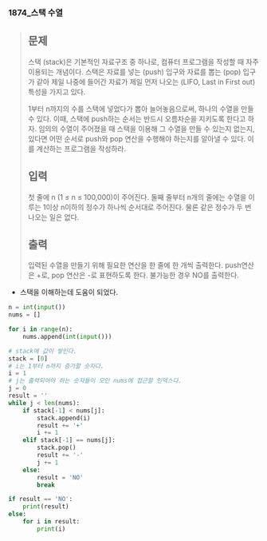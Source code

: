 ### 1874_스택 수열

> ## 문제
>
> 스택 (stack)은 기본적인 자료구조 중 하나로, 컴퓨터 프로그램을 작성할 때 자주 이용되는 개념이다. 스택은 자료를 넣는 (push) 입구와 자료를 뽑는 (pop) 입구가 같아 제일 나중에 들어간 자료가 제일 먼저 나오는 (LIFO, Last in First out) 특성을 가지고 있다.
>
> 1부터 n까지의 수를 스택에 넣었다가 뽑아 늘어놓음으로써, 하나의 수열을 만들 수 있다. 이때, 스택에 push하는 순서는 반드시 오름차순을 지키도록 한다고 하자. 임의의 수열이 주어졌을 때 스택을 이용해 그 수열을 만들 수 있는지 없는지, 있다면 어떤 순서로 push와 pop 연산을 수행해야 하는지를 알아낼 수 있다. 이를 계산하는 프로그램을 작성하라.
>
> ## 입력
>
> 첫 줄에 n (1 ≤ n ≤ 100,000)이 주어진다. 둘째 줄부터 n개의 줄에는 수열을 이루는 1이상 n이하의 정수가 하나씩 순서대로 주어진다. 물론 같은 정수가 두 번 나오는 일은 없다.
>
> ## 출력
>
> 입력된 수열을 만들기 위해 필요한 연산을 한 줄에 한 개씩 출력한다. push연산은 +로, pop 연산은 -로 표현하도록 한다. 불가능한 경우 NO를 출력한다.



- 스택을 이해하는데 도움이 되었다.

```python
n = int(input())
nums = []

for i in range(n):
    nums.append(int(input()))

# stack에 값이 쌓인다.
stack = [0]
# i는 1부터 n까지 증가할 숫자다.
i = 1
# j는 출력되어야 하는 숫자들이 모인 nums에 접근할 인덱스다.
j = 0
result = ''
while j < len(nums):
    if stack[-1] < nums[j]:
        stack.append(i)
        result += '+'
        i += 1
    elif stack[-1] == nums[j]:
        stack.pop()
        result += '-'
        j += 1
    else:
        result = 'NO'
        break

if result == 'NO':
    print(result)
else:
    for i in result:
        print(i)
```


